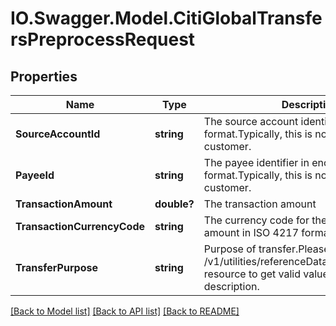 # IO.Swagger.Model.CitiGlobalTransfersPreprocessRequest
## Properties

Name | Type | Description | Notes
------------ | ------------- | ------------- | -------------
**SourceAccountId** | **string** | The source account identifier in encrypted format.Typically, this is not displayed to the customer. | 
**PayeeId** | **string** | The payee identifier in encrypted format.Typically, this is not displayed to the customer. | 
**TransactionAmount** | **double?** | The transaction amount | 
**TransactionCurrencyCode** | **string** | The currency code for the transaction amount in ISO 4217 format. | [optional] 
**TransferPurpose** | **string** | Purpose of transfer.Please use /v1/utilities/referenceData/{transferPurpose} resource to get valid value of this field with description. | [optional] 

[[Back to Model list]](../README.md#documentation-for-models) [[Back to API list]](../README.md#documentation-for-api-endpoints) [[Back to README]](../README.md)

